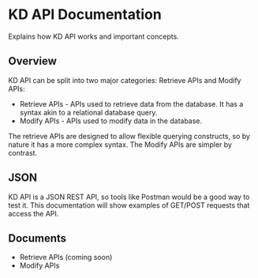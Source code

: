 # KD API Documentation

Explains how KD API works and important concepts.

## Overview

KD API can be split into two major categories: Retrieve APIs and Modify APIs:
* Retrieve APIs - APIs used to retrieve data from the database. It has a syntax akin to a relational database query.
* Modify APIs - APIs used to modify data in the database.

The retrieve APIs are designed to allow flexible querying constructs, so by nature it has a more complex syntax. The Modify APIs are simpler by contrast.

## JSON

KD API is a JSON REST API, so tools like Postman would be a good way to test it. This documentation will show examples of GET/POST requests that access the API.

## Documents

* Retrieve APIs (coming soon)
* Modify APIs
